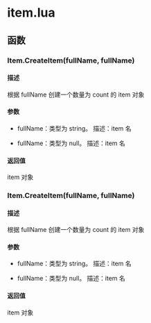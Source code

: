 # item.lua

## 函数

### Item.CreateItem(**fullName**, **fullName**)

#### 描述

根据 fullName 创建一个数量为 count 的 item 对象

#### 参数

- fullName：类型为 string。
描述：item 名

- fullName：类型为 null。
描述：item 名

#### 返回值

item 对象

### Item.CreateItem(**fullName**, **fullName**)

#### 描述

根据 fullName 创建一个数量为 count 的 item 对象

#### 参数

- fullName：类型为 string。
描述：item 名

- fullName：类型为 null。
描述：item 名

#### 返回值

item 对象

